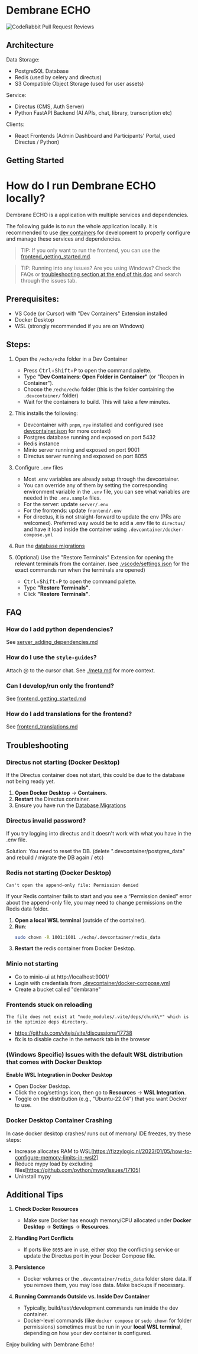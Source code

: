 # Dembrane ECHO

![CodeRabbit Pull Request Reviews](https://img.shields.io/coderabbit/prs/github/Dembrane/echo?utm_source=oss&utm_medium=github&utm_campaign=Dembrane%2Fecho&labelColor=171717&color=FF570A&link=https%3A%2F%2Fcoderabbit.ai&label=CodeRabbit+Reviews)

## Architecture

Data Storage:

- PostgreSQL Database
- Redis (used by celery and directus)
- S3 Compatible Object Storage (used for user assets)

Service:

- Directus (CMS, Auth Server)
- Python FastAPI Backend (AI APIs, chat, library, transcription etc)

Clients:

- React Frontends (Admin Dashboard and Participants' Portal, used Directus / Python)

## Getting Started

# How do I run Dembrane ECHO locally?

Dembrane ECHO is a application with multiple services and dependencies. 

The following guide is to run the whole application locally. it is recommended to use [dev containers](https://containers.dev/) for development to properly configure and manage these services and dependencies.

> TIP: If you only want to run the frontend, you can use the [frontend_getting_started.md](./docs/frontend_getting_started.md).

> TIP: Running into any issues? Are you using Windows? Check the FAQs or [troubleshooting section at the end of this doc](#troubleshooting) and search through the issues tab.

## Prerequisites:

- VS Code (or Cursor) with "Dev Containers" Extension installed
- Docker Desktop
- WSL (strongly recommended if you are on Windows)

## Steps:

1. Open the `/echo/echo` folder in a Dev Container

	- Press <kbd>Ctrl</kbd>+<kbd>Shift</kbd>+<kbd>P</kbd> to open the command palette.
	- Type **"Dev Containers: Open Folder in Container"** (or "Reopen in Container").
	- Choose the `/echo/echo` folder (this is the folder containing the `.devcontainer/` folder)
	- Wait for the containers to build. This will take a few minutes.

1. This installs the following:

	- Devcontainer with `pnpm`, `rye` installed and configured (see [devcontainer.json](.devcontainer/devcontainer.json) for more context)
	- Postgres database running and exposed on port 5432
	- Redis instance
	- Minio server running and exposed on port 9001
	- Directus server running and exposed on port 8055

1. Configure `.env` files

	- Most .env variables are already setup through the devcontainer.
	- You can override any of them by setting the corresponding environment variable in the `.env` file, you can see what variables are needed in the `.env.sample` files.
	- For the server: update `server/.env`
	- For the frontends: update `frontend/.env`
	- For directus, it is not straight-forward to update the env (PRs are welcomed). Preferred way would be to add a .env file to `directus/` and have it load inside the container using `.devcontainer/docker-compose.yml`

1. Run the [database migrations](./docs//database_migrations.md)

1. (Optional) Use the "Restore Terminals" Extension for opening the relevant terminals from the container. (see [.vscode/settings.json](.vscode/settings.json) for the exact commands run when the terminals are opened)

	- <kbd>Ctrl</kbd>+<kbd>Shift</kbd>+<kbd>P</kbd> to open the command palette.
	- Type **"Restore Terminals"**.
	- Click **"Restore Terminals"**.

## FAQ

### How do I add python dependencies?

See [server_adding_dependencies.md](./docs/server_adding_dependencies.md)

### How do I use the `style-guides`?

Attach @<the style guide name> to the cursor chat. See [./meta.md](./meta.md) for more context.

### Can I develop/run only the frontend?

See [frontend_getting_started.md](./docs/frontend_getting_started.md)

### How do I add translations for the frontend?

See [frontend_translations.md](./docs/frontend_translations.md)


## Troubleshooting

### Directus not starting (Docker Desktop)

If the Directus container does not start, this could be due to the database not being ready yet.

1. **Open Docker Desktop** → **Containers**.
2. **Restart** the Directus container.
3. Ensure you have run the [Database Migrations](./docs/database_migrations.md)

### Directus invalid password?

If you try logging into directus and it doesn't work with what you have in the .env file.

Solution: You need to reset the DB. (delete ".devcontainer/postgres_data" and rebuild / migrate the DB again / etc)

### Redis not starting (Docker Desktop)

`Can't open the append-only file: Permission denied`

If your Redis container fails to start and you see a “Permission denied” error about the append-only file, you may need to change permissions on the Redis data folder.

1. **Open a local WSL terminal** (outside of the container).
2. **Run**:
   ```bash
   sudo chown -R 1001:1001 ./echo/.devcontainer/redis_data
   ```
3. **Restart** the redis container from Docker Desktop.

### Minio not starting 

- Go to minio-ui at http://localhost:9001/
- Login with credentials from [.devcontainer/docker-compose.yml](.devcontainer/docker-compose.yml)
- Create a bucket called "dembrane"

### Frontends stuck on reloading

`The file does not exist at "node_modules/.vite/deps/chunk\*" which is in the optimize deps directory.`

- https://github.com/vitejs/vite/discussions/17738
- fix is to disable cache in the network tab in the browser

### (Windows Specific) Issues with the default WSL distribution that comes with Docker Desktop

**Enable WSL Integration in Docker Desktop**
   - Open Docker Desktop.
   - Click the cog/settings icon, then go to **Resources** → **WSL Integration**.
   - Toggle on the distribution (e.g., “Ubuntu-22.04”) that you want Docker to use.

### Docker Desktop Container Crashing

In case docker desktop crashes/ runs out of memory/ IDE freezes, try these steps: 
- Increase allocates RAM to WSL[https://fizzylogic.nl/2023/01/05/how-to-configure-memory-limits-in-wsl2]
- Reduce mypy load by excluding files[https://github.com/python/mypy/issues/17105]
- Uninstall mypy

## Additional Tips

1. **Check Docker Resources**

   - Make sure Docker has enough memory/CPU allocated under **Docker Desktop** → **Settings** → **Resources**.

2. **Handling Port Conflicts**

   - If ports like `8055` are in use, either stop the conflicting service or update the Directus port in your Docker Compose file.

3. **Persistence**

   - Docker volumes or the `.devcontainer/redis_data` folder store data. If you remove them, you may lose data. Make backups if necessary.

4. **Running Commands Outside vs. Inside Dev Container**
   - Typically, build/test/development commands run inside the dev container.
   - Docker-level commands (like `docker compose` or `sudo chown` for folder permissions) sometimes must be run in your **local WSL terminal**, depending on how your dev container is configured.


Enjoy building with Dembrane Echo!
